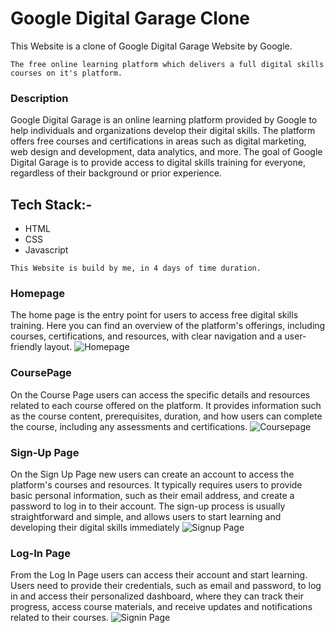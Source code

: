 # Google Digital Garage Clone
This Website is a clone of Google Digital Garage Website by Google.  
```
The free online learning platform which delivers a full digital skills courses on it's platform.
```

### Description
Google Digital Garage is an online learning platform provided by Google to help individuals and organizations develop their digital skills.
The platform offers free courses and certifications in areas such as digital marketing, web design and development, data analytics, and more. 
The goal of Google Digital Garage is to provide access to digital skills training for everyone, regardless of their background or prior experience.

## Tech Stack:-
* HTML
* CSS
* Javascript

```
This Website is build by me, in 4 days of time duration.
```

### Homepage
The home page is the entry point for users to access free digital skills training. Here you can find an overview of the platform's offerings, including courses, certifications, and resources, with clear navigation and a user-friendly layout.
![Homepage](https://user-images.githubusercontent.com/107475338/217626299-fa2c2ee3-5617-4455-9378-0a4b4f524d08.png)



### CoursePage
On the Course Page users can access the specific details and resources related to each course offered on the platform. It provides information such as the course content, prerequisites, duration, and how users can complete the course, including any assessments and certifications.
![Coursepage](https://user-images.githubusercontent.com/107475338/217626329-49a1885c-17c6-4cbf-b4b7-484a7678044e.png)



### Sign-Up Page
On the Sign Up Page new users can create an account to access the platform's courses and resources. It typically requires users to provide basic personal information, such as their email address, and create a password to log in to their account. The sign-up process is usually straightforward and simple, and allows users to start learning and developing their digital skills immediately
![Signup Page](https://user-images.githubusercontent.com/107475338/217626361-63eaa89c-93a7-4371-bae9-e3f6c8454671.png)



### Log-In Page
From the Log In Page users can access their account and start learning. Users need to provide their credentials, such as email and password, to log in and access their personalized dashboard, where they can track their progress, access course materials, and receive updates and notifications related to their courses.
![Signin Page](https://user-images.githubusercontent.com/107475338/217626636-26832168-92b0-4fbc-94fb-5f9106a3e395.png)



